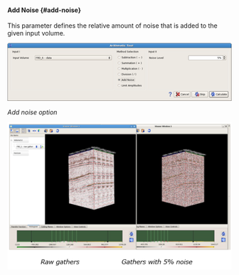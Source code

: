 #### Add Noise {#add-noise}

This parameter defines the relative amount of noise that is added to the given input volume.

![](/assets/004_Attributes.png)

_Add noise option_





![](/assets/005_Attributes.PNG)